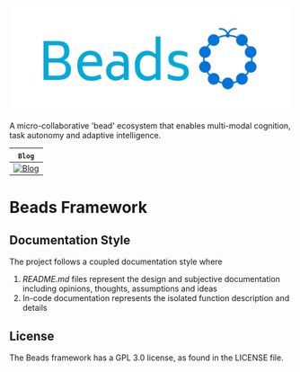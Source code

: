 <div align="center">
  <img src="images/beads-logo.jpeg">
</div>


A micro-collaborative 'bead' ecosystem that enables multi-modal cognition, task autonomy and adaptive intelligence.

| **`Blog`**                                                                               |
|------------------------------------------------------------------------------------------|
| [![Blog](https://img.shields.io/badge/Reader-Friendly-blue)](https://xipher19.github.io) |

# Beads Framework

## Documentation Style

The project follows a coupled documentation style where 
1. _README.md_ files represent the design and subjective documentation including opinions, thoughts, assumptions and ideas
2. In-code documentation represents the isolated function description and details

## License

The Beads framework has a GPL 3.0 license, as found in the LICENSE file.